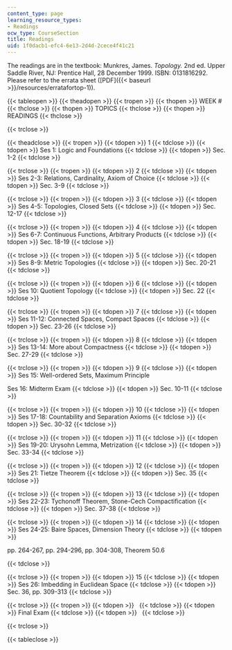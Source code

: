 ```yaml
---
content_type: page
learning_resource_types:
- Readings
ocw_type: CourseSection
title: Readings
uid: 1f0dacb1-efc4-6e13-2d4d-2cece4f41c21
---
```


The readings are in the textbook: Munkres, James. _Topology._ 2nd ed. Upper Saddle River, NJ: Prentice Hall, 28 December 1999. ISBN: 0131816292. Please refer to the errata sheet ([PDF]({{< baseurl >}}/resources/erratafortop-1)).

{{< tableopen >}}
{{< theadopen >}}
{{< tropen >}}
{{< thopen >}}
WEEK #
{{< thclose >}}
{{< thopen >}}
TOPICS
{{< thclose >}}
{{< thopen >}}
READINGS
{{< thclose >}}

{{< trclose >}}

{{< theadclose >}}
{{< tropen >}}
{{< tdopen >}}
1
{{< tdclose >}}
{{< tdopen >}}
Ses 1: Logic and Foundations
{{< tdclose >}}
{{< tdopen >}}
Sec. 1-2
{{< tdclose >}}

{{< trclose >}}
{{< tropen >}}
{{< tdopen >}}
2
{{< tdclose >}}
{{< tdopen >}}
Ses 2-3: Relations, Cardinality, Axiom of Choice
{{< tdclose >}}
{{< tdopen >}}
Sec. 3-9
{{< tdclose >}}

{{< trclose >}}
{{< tropen >}}
{{< tdopen >}}
3
{{< tdclose >}}
{{< tdopen >}}
Ses 4-5: Topologies, Closed Sets
{{< tdclose >}}
{{< tdopen >}}
Sec. 12-17
{{< tdclose >}}

{{< trclose >}}
{{< tropen >}}
{{< tdopen >}}
4
{{< tdclose >}}
{{< tdopen >}}
Ses 6-7: Continuous Functions, Arbitrary Products
{{< tdclose >}}
{{< tdopen >}}
Sec. 18-19
{{< tdclose >}}

{{< trclose >}}
{{< tropen >}}
{{< tdopen >}}
5
{{< tdclose >}}
{{< tdopen >}}
Ses 8-9: Metric Topologies
{{< tdclose >}}
{{< tdopen >}}
Sec. 20-21
{{< tdclose >}}

{{< trclose >}}
{{< tropen >}}
{{< tdopen >}}
6
{{< tdclose >}}
{{< tdopen >}}
Ses 10: Quotient Topology
{{< tdclose >}}
{{< tdopen >}}
Sec. 22
{{< tdclose >}}

{{< trclose >}}
{{< tropen >}}
{{< tdopen >}}
7
{{< tdclose >}}
{{< tdopen >}}
Ses 11-12: Connected Spaces, Compact Spaces
{{< tdclose >}}
{{< tdopen >}}
Sec. 23-26
{{< tdclose >}}

{{< trclose >}}
{{< tropen >}}
{{< tdopen >}}
8
{{< tdclose >}}
{{< tdopen >}}
Ses 13-14: More about Compactness
{{< tdclose >}}
{{< tdopen >}}
Sec. 27-29
{{< tdclose >}}

{{< trclose >}}
{{< tropen >}}
{{< tdopen >}}
9
{{< tdclose >}}
{{< tdopen >}}
Ses 15: Well-ordered Sets, Maximum Principle  
  
Ses 16: Midterm Exam
{{< tdclose >}}
{{< tdopen >}}
Sec. 10-11
{{< tdclose >}}

{{< trclose >}}
{{< tropen >}}
{{< tdopen >}}
10
{{< tdclose >}}
{{< tdopen >}}
Ses 17-18: Countability and Separation Axioms
{{< tdclose >}}
{{< tdopen >}}
Sec. 30-32
{{< tdclose >}}

{{< trclose >}}
{{< tropen >}}
{{< tdopen >}}
11
{{< tdclose >}}
{{< tdopen >}}
Ses 19-20: Urysohn Lemma, Metrization
{{< tdclose >}}
{{< tdopen >}}
Sec. 33-34
{{< tdclose >}}

{{< trclose >}}
{{< tropen >}}
{{< tdopen >}}
12
{{< tdclose >}}
{{< tdopen >}}
Ses 21: Tietze Theorem
{{< tdclose >}}
{{< tdopen >}}
Sec. 35
{{< tdclose >}}

{{< trclose >}}
{{< tropen >}}
{{< tdopen >}}
13
{{< tdclose >}}
{{< tdopen >}}
Ses 22-23: Tychonoff Theorem, Stone-Cech Compactification
{{< tdclose >}}
{{< tdopen >}}
Sec. 37-38
{{< tdclose >}}

{{< trclose >}}
{{< tropen >}}
{{< tdopen >}}
14
{{< tdclose >}}
{{< tdopen >}}
Ses 24-25: Baire Spaces, Dimension Theory
{{< tdclose >}}
{{< tdopen >}}


pp. 264-267, pp. 294-296, pp. 304-308, Theorem 50.6


{{< tdclose >}}

{{< trclose >}}
{{< tropen >}}
{{< tdopen >}}
15
{{< tdclose >}}
{{< tdopen >}}
Ses 26: Imbedding in Euclidean Space
{{< tdclose >}}
{{< tdopen >}}
Sec. 36, pp. 309-313
{{< tdclose >}}

{{< trclose >}}
{{< tropen >}}
{{< tdopen >}}
 
{{< tdclose >}}
{{< tdopen >}}
Final Exam
{{< tdclose >}}
{{< tdopen >}}
 
{{< tdclose >}}

{{< trclose >}}

{{< tableclose >}}